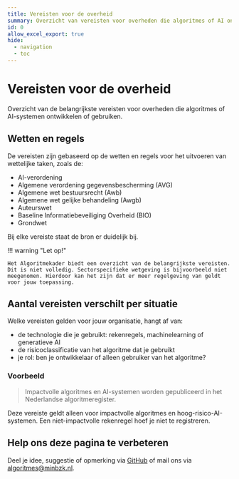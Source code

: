 ```yaml
---
title: Vereisten voor de overheid
summary: Overzicht van vereisten voor overheden die algoritmes of AI ontwikkelen of gebruiken.
id: 0
allow_excel_export: true
hide:
  - navigation
  - toc
---
```

# Vereisten voor de overheid
Overzicht van de belangrijkste vereisten voor overheden die algoritmes of AI-systemen ontwikkelen of gebruiken.


<!-- list_vereisten -->

## Wetten en regels
De vereisten zijn gebaseerd op de wetten en regels voor het uitvoeren van wettelijke taken, zoals de:

- AI-verordening
- Algemene verordening gegevensbescherming (AVG)
- Algemene wet bestuursrecht (Awb)
- Algemene wet gelijke behandeling (Awgb)
- Auteurswet
- Baseline Informatiebeveiliging Overheid (BIO)
- Grondwet

Bij elke vereiste staat de bron er duidelijk bij.

!!! warning "Let op!"

    Het Algoritmekader biedt een overzicht van de belangrijkste vereisten. Dit is niet volledig. Sectorspecifieke wetgeving is bijvoorbeeld niet meegenomen. Hierdoor kan het zijn dat er meer regelgeving van geldt voor jouw toepassing.

## Aantal vereisten verschilt per situatie
Welke vereisten gelden voor jouw organisatie, hangt af van:

- de technologie die je gebruikt: rekenregels, machinelearning of generatieve AI
- de risicoclassificatie van het algoritme dat je gebruikt
- je rol: ben je ontwikkelaar of alleen gebruiker van het algoritme?

### Voorbeeld
> Impactvolle algoritmes en AI-systemen worden gepubliceerd in het Nederlandse algoritmeregister.

Deze vereiste geldt alleen voor impactvolle algoritmes en hoog-risico-AI-systemen. Een niet-impactvolle rekenregel hoef je niet te registreren.

## Help ons deze pagina te verbeteren
Deel je idee, suggestie of opmerking via [GitHub](https://github.com/MinBZK/Algoritmekader/edit/main/docs/vereisten/index.md) of mail ons via [algoritmes@minbzk.nl](mailto:algoritmes@minbzk.nl).
